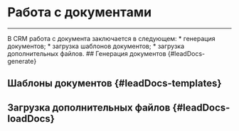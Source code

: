 # Работа с документами
<hr>
В CRM работа с документа заключается в следующем:
* генерация документов;
* загрузка шаблонов документов;
* загрузка дополнительных файлов.
## Генерация документов {#leadDocs-generate}

## Шаблоны документов {#leadDocs-templates}


## Загрузка дополнительных файлов {#leadDocs-loadDocs}


